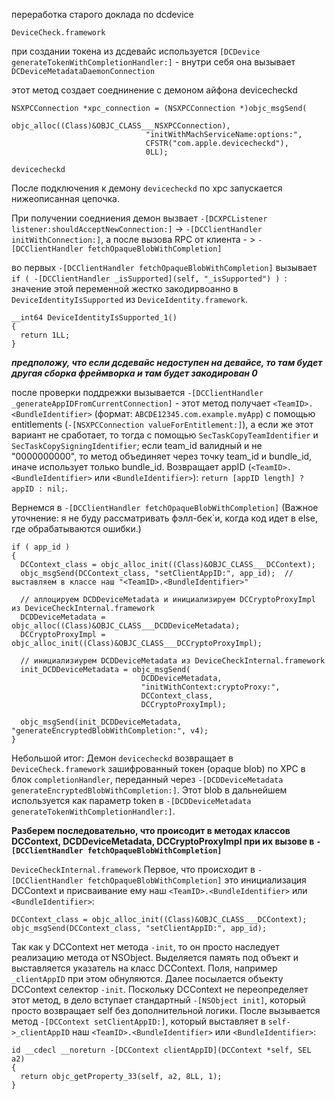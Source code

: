переработка старого доклада по dcdevice 


```DeviceCheck.framework```


при создании токена из дсдевайс используется ```[DCDevice generateTokenWithCompletionHandler:]``` - внутри себя она вызывает ```DCDeviceMetadataDaemonConnection```

этот метод создает соеднинение с демоном айфона devicecheckd
```objc
NSXPCConnection *xpc_connection = (NSXPCConnection *)objc_msgSend(
                              objc_alloc((Class)&OBJC_CLASS___NSXPCConnection),
                              "initWithMachServiceName:options:",
                              CFSTR("com.apple.devicecheckd"),
                              0LL);
```


```devicecheckd```


После подключения к демону ```devicecheckd``` по xpc запускается нижеописанная цепочка.


При получении соедниения демон вызвает ```-[DCXPCListener listener:shouldAcceptNewConnection:]``` -> ```-[DCClientHandler initWithConnection:]```, а после вызова RPC от клиента - > ```-[DCClientHandler fetchOpaqueBlobWithCompletion]```


во первых  ```-[DCClientHandler fetchOpaqueBlobWithCompletion]``` вызывает ```if ( -[DCClientHandler _isSupported](self, "_isSupported") ) ```: значение этой переменной жестко закодирвоанно в ```DeviceIdentityIsSupported``` из ```DeviceIdentity.framework```.
```objc
__int64 DeviceIdentityIsSupported_1()
{
  return 1LL;
}
```
***предположу, что если дсдевайс недоступен на девайсе, то там будет другая сборка фреймворка и там будет закодирован 0***


после проверки поддрежки вызывается ```-[DCClientHandler _generateAppIDFromCurrentConnection]``` - этот метод получает ```<TeamID>.<BundleIdentifier>``` (формат: ```ABCDE12345.com.example.myApp```) с помощью entitlements (```-[NSXPCConnection valueForEntitlement:]```), а если же этот вариант не сработает, то тогда с помощью ```SecTaskCopyTeamIdentifier``` и ```SecTaskCopySigningIdentifier```; если team_id валидный и не "0000000000", то метод объединяет через точку team_id и bundle_id, иначе использует только bundle_id. Возвращает appID (```<TeamID>.<BundleIdentifier>``` или ```<BundleIdentifier>```): ```return [appID length] ? appID : nil;```.


Вернемся в `-[DCClientHandler fetchOpaqueBlobWithCompletion]` (Важное уточнение: я не буду рассматривать фэлл-бек`и, когда код идет в else, где обрабатываются ошибки.)
```objc
if ( app_id )
{
  DCContext_class = objc_alloc_init((Class)&OBJC_CLASS___DCContext);
  objc_msgSend(DCContext_class, "setClientAppID:", app_id);  // выставляем в классе наш "<TeamID>.<BundleIdentifier>"

  // аллоцируем DCDDeviceMetadata и инициализируем DCCryptoProxyImpl из DeviceCheckInternal.framework
  DCDDeviceMetadata = objc_alloc((Class)&OBJC_CLASS___DCDDeviceMetadata);
  DCCryptoProxyImpl = objc_alloc_init((Class)&OBJC_CLASS___DCCryptoProxyImpl);

  // инициализиурем DCDDeviceMetadata из DeviceCheckInternal.framework
  init_DCDDeviceMetadata = objc_msgSend(
                             DCDDeviceMetadata,
                             "initWithContext:cryptoProxy:",
                             DCContext_class,
                             DCCryptoProxyImpl);

  objc_msgSend(init_DCDDeviceMetadata, "generateEncryptedBlobWithCompletion:", v4);
}
```


Небольшой итог: Демон ```devicecheckd``` возвращает в ```DeviceCheck.framework``` зашифрованный токен (opaque blob) по XPC в блок ```completionHandler```, переданный через ```-[DCDDeviceMetadata generateEncryptedBlobWithCompletion:]```. Этот blob в дальнейшем используется как параметр token в ```-[DCDDeviceMetadata generateTokenWithCompletionHandler:]```.



**Разберем последовательно, что происодит в методах классов DCContext, DCDDeviceMetadata, DCCryptoProxyImpl при их вызове в `-[DCClientHandler fetchOpaqueBlobWithCompletion]`**


```DeviceCheckInternal.framework```
Первое, что происходит в `-[DCClientHandler fetchOpaqueBlobWithCompletion]` это инициализация DCContext и присваивание ему наш ```<TeamID>.<BundleIdentifier>``` или ```<BundleIdentifier>```:

```objc
DCContext_class = objc_alloc_init((Class)&OBJC_CLASS___DCContext);
objc_msgSend(DCContext_class, "setClientAppID:", app_id);
```

Так как у DCContext нет метода `-init`, то он просто наследует реализацию метода от NSObject. Выделяется память под объект и выставляется указатель на класс DCContext. Поля, например `_clientAppID` при этом обнуляются. Далее посылается объекту DCContext селектор `-init`. Поскольку DCContext не переопределяет этот метод, в дело вступает стандартный `-[NSObject init]`, который просто возвращает self без дополнительной логики. После вызывается метод `-[DCContext setClientAppID:]`, который выставляет в `self->_clientAppID` наш ```<TeamID>.<BundleIdentifier>``` или ```<BundleIdentifier>```:
```objc
id __cdecl __noreturn -[DCContext clientAppID](DCContext *self, SEL a2)
{
  return objc_getProperty_33(self, a2, 8LL, 1);
}
```

